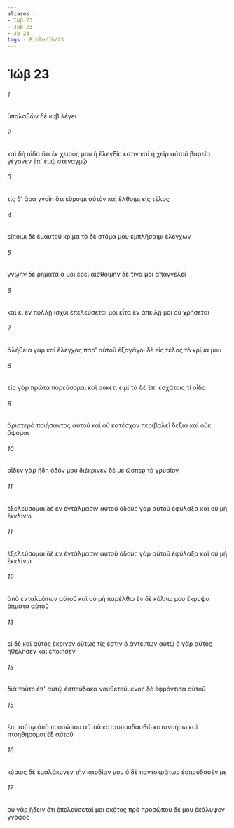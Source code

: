 ```yaml
---
aliases : 
- Ἰώβ 23
- Job 23
- Jb 23
tags : Bible/Jb/23
---
```


# Ἰώβ 23

###### 1
ὑπολαβὼν δὲ ιωβ λέγει
###### 2
καὶ δὴ οἶδα ὅτι ἐκ χειρός μου ἡ ἔλεγξίς ἐστιν καὶ ἡ χεὶρ αὐτοῦ βαρεῖα γέγονεν ἐπ' ἐμῷ στεναγμῷ
###### 3
τίς δ' ἄρα γνοίη ὅτι εὕροιμι αὐτὸν καὶ ἔλθοιμι εἰς τέλος
###### 4
εἴποιμι δὲ ἐμαυτοῦ κρίμα τὸ δὲ στόμα μου ἐμπλήσαιμι ἐλέγχων
###### 5
γνῴην δὲ ῥήματα ἅ μοι ἐρεῖ αἰσθοίμην δὲ τίνα μοι ἀπαγγελεῖ
###### 6
καὶ εἰ ἐν πολλῇ ἰσχύι ἐπελεύσεταί μοι εἶτα ἐν ἀπειλῇ μοι οὐ χρήσεται
###### 7
ἀλήθεια γὰρ καὶ ἔλεγχος παρ' αὐτοῦ ἐξαγάγοι δὲ εἰς τέλος τὸ κρίμα μου
###### 8
εἰς γὰρ πρῶτα πορεύσομαι καὶ οὐκέτι εἰμί τὰ δὲ ἐπ' ἐσχάτοις τί οἶδα
###### 9
ἀριστερὰ ποιήσαντος αὐτοῦ καὶ οὐ κατέσχον περιβαλεῖ δεξιά καὶ οὐκ ὄψομαι
###### 10
οἶδεν γὰρ ἤδη ὁδόν μου διέκρινεν δέ με ὥσπερ τὸ χρυσίον
###### 11
ἐξελεύσομαι δὲ ἐν ἐντάλμασιν αὐτοῦ ὁδοὺς γὰρ αὐτοῦ ἐφύλαξα καὶ οὐ μὴ ἐκκλίνω
###### 11
ἐξελεύσομαι δὲ ἐν ἐντάλμασιν αὐτοῦ ὁδοὺς γὰρ αὐτοῦ ἐφύλαξα καὶ οὐ μὴ ἐκκλίνω
###### 12
ἀπὸ ἐνταλμάτων αὐτοῦ καὶ οὐ μὴ παρέλθω ἐν δὲ κόλπῳ μου ἔκρυψα ῥήματα αὐτοῦ
###### 13
εἰ δὲ καὶ αὐτὸς ἔκρινεν οὕτως τίς ἐστιν ὁ ἀντειπὼν αὐτῷ ὃ γὰρ αὐτὸς ἠθέλησεν καὶ ἐποίησεν
###### 15
διὰ τοῦτο ἐπ' αὐτῷ ἐσπούδακα νουθετούμενος δὲ ἐφρόντισα αὐτοῦ
###### 15
ἐπὶ τούτῳ ἀπὸ προσώπου αὐτοῦ κατασπουδασθῶ κατανοήσω καὶ πτοηθήσομαι ἐξ αὐτοῦ
###### 16
κύριος δὲ ἐμαλάκυνεν τὴν καρδίαν μου ὁ δὲ παντοκράτωρ ἐσπούδασέν με
###### 17
οὐ γὰρ ᾔδειν ὅτι ἐπελεύσεταί μοι σκότος πρὸ προσώπου δέ μου ἐκάλυψεν γνόφος
